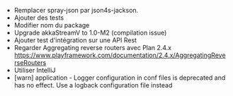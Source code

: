 - Remplacer spray-json par json4s-jackson.
- Ajouter des tests
- Modifier nom du package 
- Upgrade akkaStreamV to 1.0-M2 (compilation issue)
- Ajouter test d'intégration sur une API Rest
- Regarder Aggregating reverse routers avec Plan 2.4.x
https://www.playframework.com/documentation/2.4.x/AggregatingReverseRouters
- Utiliser IntelliJ
- [warn] application - Logger configuration in conf files is deprecated and has no effect. Use a logback configuration file instead
